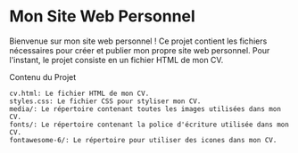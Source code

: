 # Mon Site Web Personnel

Bienvenue sur mon site web personnel ! Ce projet contient les fichiers nécessaires pour créer et publier mon propre site web personnel. Pour l'instant, le projet consiste en un fichier HTML de mon CV.

Contenu du Projet

    cv.html: Le fichier HTML de mon CV.
    styles.css: Le fichier CSS pour styliser mon CV.
    media/: Le répertoire contenant toutes les images utilisées dans mon CV.
    fonts/: Le répertoire contenant la police d'écriture utilisée dans mon CV.
    fontawesome-6/: Le répertoire pour utiliser des icones dans mon CV.

